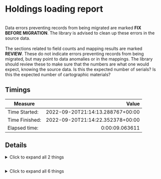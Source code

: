 # Holdings loading report   
<br/>Data errors preventing records from being migrated are marked **FIX BEFORE MIGRATION**. The library is advised to clean up these errors in the source data.<br/><br/> The sections related to field counts and mapping results are marked **REVIEW**. These do not indicate errors preventing records from being migrated, but may point to data anomalies or in the mappings. The library should review these to make sure that the numbers are what one would expect, knowing the source data. Is this the expected number of serials? Is this the expected number of cartographic materials?
## Timings   
   
Measure | Value   
--- | ---:   
Time Started: | 2022-09-20T21:14:13.288767+00:00   
Time Finished: | 2022-09-20T21:14:22.352378+00:00   
Elapsed time: | 0:00:09.063611   
   
## Details    
    
<details><summary>Click to expand all 2 things</summary>     
   
Measure | Count   
--- | ---:   
Generic exceptions (see log for details) | 17   
</details>   
   
##     
    
<details><summary>Click to expand all 6 things</summary>     
   
Measure | Count   
--- | ---:   
Failed to post first time | 17   
Failed to post second time | 16   
Records posted first time | 0   
Records posted second time | 0   
Records processed first time | 17   
Records processed second time | 17   
</details>   
